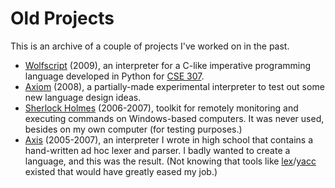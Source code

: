 Old Projects
============
This is an archive of a couple of projects I've worked on in the past.

* [Wolfscript](https://github.com/arjun-menon/Old-Projects/tree/master/Old-Projects/Wolfscript) (2009), an interpreter for a C-like imperative programming language developed in Python for [CSE 307](http://www.cs.sunysb.edu/undergrad/cse_courses/cse307.html).
* [Axiom](https://github.com/arjun-menon/Old-Projects/tree/master/Old-Projects/Axiom) (2008), a partially-made experimental interpreter to test out some new language design ideas.
* [Sherlock Holmes](https://github.com/arjun-menon/Old-Projects/tree/master/Old-Projects/SherlockHolmes) (2006-2007), toolkit for remotely monitoring and executing commands on Windows-based computers. It was never used, besides on my own computer (for testing purposes.)
* [Axis](https://github.com/arjun-menon/Old-Projects/tree/master/Old-Projects/Axis) (2005-2007), an interpreter I wrote in high school that contains a hand-written ad hoc lexer and parser. I badly wanted to create a language, and this was the result. (Not knowing that tools like [lex](http://dinosaur.compilertools.net/lex/)/[yacc](http://dinosaur.compilertools.net/yacc/index.html) existed that would have greatly eased my job.)
